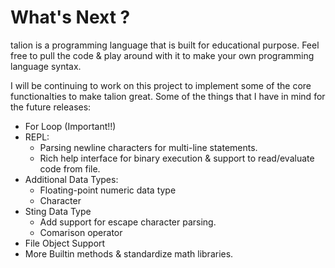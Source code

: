 
# What's Next ?

talion is a programming language that is built for educational purpose. Feel free to pull the code & play around with it to make your own programming language syntax.

I will be continuing to work on this project to implement some of the core functionalties to make talion great. Some of the things that I have in mind for the future releases:

- For Loop (Important!!)
- REPL:
    - Parsing newline characters for multi-line statements.
    - Rich help interface for binary execution & support to read/evaluate code from file.
- Additional Data Types:
    - Floating-point numeric data type
    - Character
- Sting Data Type
    - Add support for escape character parsing.
    - Comarison operator
- File Object Support
- More Builtin methods & standardize math libraries.
